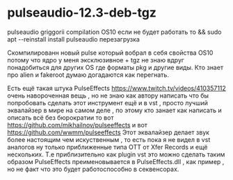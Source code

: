 # pulseaudio-12.3-deb-tgz
pulseaudio griggorii compilation OS10 если не будет работать то && sudo apt --reinstall install pulseaudio перезагрузка

Скомпилированн новый pulse который вобрал в себя свойства OS10 потому что ядро у меня эксклюзивное + tgz не знаю вдруг понадобиться для других OS  где форматы pkg и другие виды. Кто знает про alien и fakeroot думаю догадаются как перегнать.

Есть ещё такая штука PulseEffects https://www.twitch.tv/videos/410357112 очень навороченная вещь , но не знаю как автору написать 
что бы попробовать сделать этот инструмент ещё и в vst , просто лучший эквалайзер в мире на самом деле , по этому кто занает 
как написать и описать всё без бюрократии то вот https://github.com/mikhailnov/pulseeffects и вот https://github.com/wwmm/pulseeffects
Этот эквалайзер делает звук более настоящим чем искуственным , то есть пока я не видел в vst аналогов ну только приближенные 
типа OTT от Xfer Records и ещё нескольких.
Т.е приблизительно как plugin vst это можно сделать таким образом PulseEffects преименовывается в PulseEffects.dll , как пример , но не факт что это будет работоспособно в секвенсорах.
